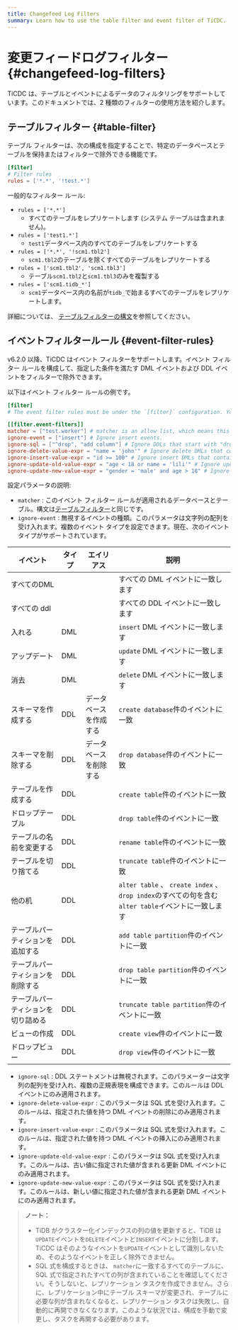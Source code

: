 ```yaml
---
title: Changefeed Log Filters
summary: Learn how to use the table filter and event filter of TiCDC.
---
```


# 変更フィードログフィルター {#changefeed-log-filters}

TiCDC は、テーブルとイベントによるデータのフィルタリングをサポートしています。このドキュメントでは、2 種類のフィルターの使用方法を紹介します。

## テーブルフィルター {#table-filter}

テーブル フィルターは、次の構成を指定することで、特定のデータベースとテーブルを保持またはフィルターで除外できる機能です。

```toml
[filter]
# Filter rules
rules = ['*.*', '!test.*']
```

一般的なフィルター ルール:

-   `rules = ['*.*']`
    -   すべてのテーブルをレプリケートします (システム テーブルは含まれません)。
-   `rules = ['test1.*']`
    -   `test1`データベース内のすべてのテーブルをレプリケートする
-   `rules = ['*.*', '!scm1.tbl2']`
    -   `scm1.tbl2`のテーブルを除くすべてのテーブルをレプリケートする
-   `rules = ['scm1.tbl2', 'scm1.tbl3']`
    -   テーブル`scm1.tbl2`と`scm1.tbl3`のみを複製する
-   `rules = ['scm1.tidb_*']`
    -   `scm1`データベース内の名前が`tidb_`で始まるすべてのテーブルをレプリケートします。

詳細については、 [テーブルフィルターの構文](/table-filter.md#syntax)を参照してください。

## イベントフィルタールール {#event-filter-rules}

v6.2.0 以降、TiCDC はイベント フィルターをサポートします。イベント フィルター ルールを構成して、指定した条件を満たす DML イベントおよび DDL イベントをフィルターで除外できます。

以下はイベント フィルター ルールの例です。

```toml
[filter]
# The event filter rules must be under the `[filter]` configuration. You can configure multiple event filters at the same time.

[[filter.event-filters]]
matcher = ["test.worker"] # matcher is an allow list, which means this rule only applies to the worker table in the test database.
ignore-event = ["insert"] # Ignore insert events.
ignore-sql = ["^drop", "add column"] # Ignore DDLs that start with "drop" or contain "add column".
ignore-delete-value-expr = "name = 'john'" # Ignore delete DMLs that contain the condition "name = 'john'".
ignore-insert-value-expr = "id >= 100" # Ignore insert DMLs that contain the condition "id >= 100".
ignore-update-old-value-expr = "age < 18 or name = 'lili'" # Ignore update DMLs whose old value contains "age < 18" or "name = 'lili'".
ignore-update-new-value-expr = "gender = 'male' and age > 18" # Ignore update DMLs whose new value contains "gender = 'male'" and "age > 18".
```

設定パラメータの説明:

-   `matcher` : このイベント フィルター ルールが適用されるデータベースとテーブル。構文は[テーブルフィルター](/table-filter.md)と同じです。
-   `ignore-event` : 無視するイベントの種類。このパラメータは文字列の配列を受け入れます。複数のイベント タイプを設定できます。現在、次のイベント タイプがサポートされています。

| イベント              | タイプ | エイリアス       | 説明                                                                            |
| ----------------- | --- | ----------- | ----------------------------------------------------------------------------- |
| すべてのDML           |     |             | すべての DML イベントに一致します                                                           |
| すべての ddl          |     |             | すべての DDL イベントに一致します                                                           |
| 入れる               | DML |             | `insert` DML イベントに一致します                                                       |
| アップデート            | DML |             | `update` DML イベントに一致します                                                       |
| 消去                | DML |             | `delete` DML イベントに一致します                                                       |
| スキーマを作成する         | DDL | データベースを作成する | `create database`件のイベントに一致                                                    |
| スキーマを削除する         | DDL | データベースを削除する | `drop database`件のイベントに一致                                                      |
| テーブルを作成する         | DDL |             | `create table`件のイベントに一致                                                       |
| ドロップテーブル          | DDL |             | `drop table`件のイベントに一致                                                         |
| テーブルの名前を変更する      | DDL |             | `rename table`件のイベントに一致                                                       |
| テーブルを切り捨てる        | DDL |             | `truncate table`件のイベントに一致                                                     |
| 他の机               | DDL |             | `alter table` 、 `create index` 、 `drop index`のすべての句を含む`alter table`イベントに一致します |
| テーブルパーティションを追加する  | DDL |             | `add table partition`件のイベントに一致                                                |
| テーブルパーティションを削除する  | DDL |             | `drop table partition`件のイベントに一致                                               |
| テーブルパーティションを切り詰める | DDL |             | `truncate table partition`件のイベントに一致                                           |
| ビューの作成            | DDL |             | `create view`件のイベントに一致                                                        |
| ドロップビュー           | DDL |             | `drop view`件のイベントに一致                                                          |

-   `ignore-sql` : DDL ステートメントは無視されます。このパラメーターは文字列の配列を受け入れ、複数の正規表現を構成できます。このルールは DDL イベントにのみ適用されます。
-   `ignore-delete-value-expr` : このパラメータは SQL 式を受け入れます。このルールは、指定された値を持つ DML イベントの削除にのみ適用されます。
-   `ignore-insert-value-expr` : このパラメータは SQL 式を受け入れます。このルールは、指定された値を持つ DML イベントの挿入にのみ適用されます。
-   `ignore-update-old-value-expr` : このパラメータは SQL 式を受け入れます。このルールは、古い値に指定された値が含まれる更新 DML イベントにのみ適用されます。
-   `ignore-update-new-value-expr` : このパラメータは SQL 式を受け入れます。このルールは、新しい値に指定された値が含まれる更新 DML イベントにのみ適用されます。

> **ノート：**
>
> -   TiDB がクラスター化インデックスの列の値を更新すると、TiDB は`UPDATE`イベントを`DELETE`イベントと`INSERT`イベントに分割します。 TiCDC はそのようなイベントを`UPDATE`イベントとして識別しないため、そのようなイベントを正しく除外できません。
> -   SQL 式を構成するときは、 `matcher`に一致するすべてのテーブルに、SQL 式で指定されたすべての列が含まれていることを確認してください。そうしないと、レプリケーション タスクを作成できません。さらに、レプリケーション中にテーブル スキーマが変更され、テーブルに必要な列が含まれなくなると、レプリケーション タスクは失敗し、自動的に再開できなくなります。このような状況では、構成を手動で変更し、タスクを再開する必要があります。
